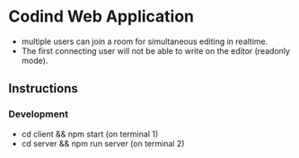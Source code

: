 # Codind Web Application
* multiple users can join a room for simultaneous editing in realtime.
* The first connecting user will not be able to write on the editor (readonly mode).

## Instructions
### Development
* cd client && npm start (on terminal 1)
* cd server && npm run server (on terminal 2)

